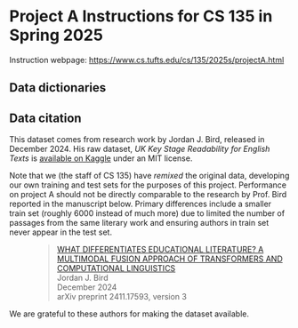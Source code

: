 # Project A Instructions for CS 135 in Spring 2025

Instruction webpage:
<https://www.cs.tufts.edu/cs/135/2025s/projectA.html>

## Data dictionaries



## Data citation

This dataset comes from research work by Jordan J. Bird, released in December 2024.
His raw dataset, *UK Key Stage Readability for English Texts* is [available on Kaggle](https://www.kaggle.com/datasets/birdy654/uk-key-stage-readability-for-english-texts) under an MIT license. 

Note that we (the staff of CS 135) have *remixed* the original data, developing our own training and test sets for the purposes of this project. Performance on project A should not be directly comparable to the research by Prof. Bird reported in the manuscript below. Primary differences include a smaller train set (roughly 6000 instead of much more) due to limited the number of passages from the same literary work and ensuring authors in train set never appear in the test set.

<blockquote style="margin-left: 5em">
<p>
  <a href="https://arxiv.org/pdf/2411.17593">
WHAT DIFFERENTIATES EDUCATIONAL LITERATURE? A MULTIMODAL FUSION APPROACH OF TRANSFORMERS AND COMPUTATIONAL LINGUISTICS
  </a>
  <br />
Jordan J. Bird
  <br />
December 2024
  <br />
arXiv preprint 2411.17593, version 3
  <br />
</p>
</blockquote>

We are grateful to these authors for making the dataset available. 
